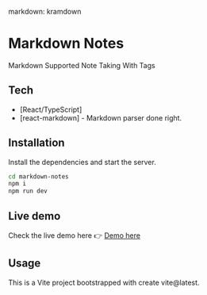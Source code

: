 markdown: kramdown

# Markdown Notes

Markdown Supported Note Taking With Tags

## Tech

- [React/TypeScript]
- [react-markdown] - Markdown parser done right.

## Installation

Install the dependencies and start the server.

```sh
cd markdown-notes
npm i
npm run dev
```
## Live demo

Check the live demo here 👉️ [Demo here](https://notes-app-five-cyan.vercel.app/ "Vercel app")

## Usage

This is a Vite project bootstrapped with create vite@latest.
